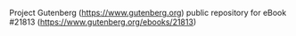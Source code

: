 Project Gutenberg (https://www.gutenberg.org) public repository for eBook #21813 (https://www.gutenberg.org/ebooks/21813)
